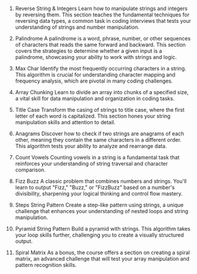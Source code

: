 1. Reverse String & Integers
Learn how to manipulate strings and integers by reversing them. This section teaches the fundamental techniques for reversing data types, a common task in coding interviews that tests your understanding of strings and number manipulation.

2. Palindrome
A palindrome is a word, phrase, number, or other sequences of characters that reads the same forward and backward. This section covers the strategies to determine whether a given input is a palindrome, showcasing your ability to work with strings and logic.

3. Max Char
Identify the most frequently occurring characters in a string. This algorithm is crucial for understanding character mapping and frequency analysis, which are pivotal in many coding challenges.

4. Array Chunking
Learn to divide an array into chunks of a specified size, a vital skill for data manipulation and organization in coding tasks.

5. Title Case
Transform the casing of strings to title case, where the first letter of each word is capitalized. This section hones your string manipulation skills and attention to detail.

6. Anagrams
Discover how to check if two strings are anagrams of each other, meaning they contain the same characters in a different order. This algorithm tests your ability to analyze and rearrange data.

7. Count Vowels
Counting vowels in a string is a fundamental task that reinforces your understanding of string traversal and character comparison.

8. Fizz Buzz
A classic problem that combines numbers and strings. You'll learn to output "Fizz," "Buzz," or "FizzBuzz" based on a number's divisibility, sharpening your logical thinking and control flow mastery.

9. Steps String Pattern
Create a step-like pattern using strings, a unique challenge that enhances your understanding of nested loops and string manipulation.

10. Pyramid String Pattern
Build a pyramid with strings. This algorithm takes your loop skills further, challenging you to create a visually structured output.

11. Spiral Matrix
As a bonus, the course offers a section on creating a spiral matrix, an advanced challenge that will test your array manipulation and pattern recognition skills.